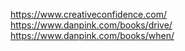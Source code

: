 

https://www.creativeconfidence.com/
https://www.danpink.com/books/drive/
https://www.danpink.com/books/when/
